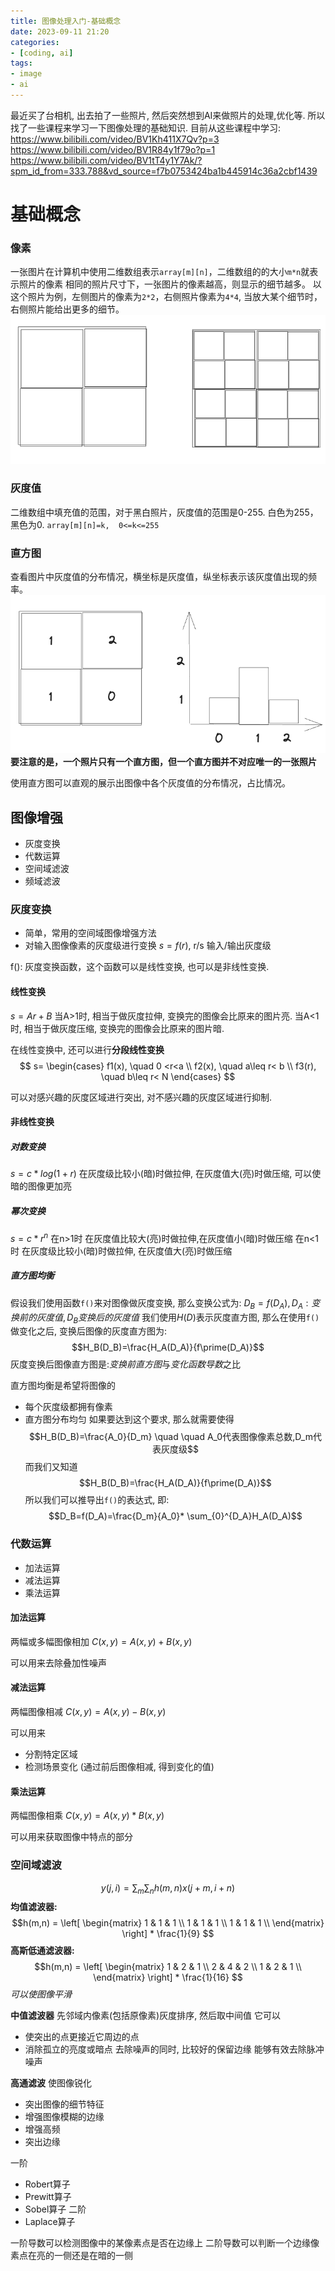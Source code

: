 ```yaml
---
title: 图像处理入门-基础概念
date: 2023-09-11 21:20
categories: 
- [coding, ai]
tags: 
- image
- ai
---
```

最近买了台相机, 出去拍了一些照片, 然后突然想到AI来做照片的处理,优化等. 所以找了一些课程来学习一下图像处理的基础知识.
目前从这些课程中学习:
https://www.bilibili.com/video/BV1Kh411X7Qv?p=3
https://www.bilibili.com/video/BV1R84y1f79o?p=1
https://www.bilibili.com/video/BV1tT4y1Y7Ak/?spm_id_from=333.788&vd_source=f7b0753424ba1b445914c36a2cbf1439
# 基础概念
### 像素
一张图片在计算机中使用二维数组表示`array[m][n]`，二维数组的的大小`m*n`就表示照片的像素
相同的照片尺寸下，一张图片的像素越高，则显示的细节越多。
以这个照片为例，左侧图片的像素为`2*2`，右侧照片像素为`4*4`, 当放大某个细节时，右侧照片能给出更多的细节。
![](https://raw.githubusercontent.com/liunaijie/images/master/202309112132448.png)
### 灰度值
二维数组中填充值的范围，对于黑白照片，灰度值的范围是0-255. 白色为255，黑色为0.
`array[m][n]=k,  0<=k<=255`

### 直方图
查看图片中灰度值的分布情况，横坐标是灰度值，纵坐标表示该灰度值出现的频率。
![](https://raw.githubusercontent.com/liunaijie/images/master/202309112133842.png)
**要注意的是，一个照片只有一个直方图，但一个直方图并不对应唯一的一张照片**

使用直方图可以直观的展示出图像中各个灰度值的分布情况，占比情况。

## 图像增强
- 灰度变换
- 代数运算
- 空间域滤波
- 频域滤波
### 灰度变换
-  简单，常用的空间域图像增强方法
- 对输入图像像素的灰度级进行变换
$s=f(r)$,  r/s 输入/输出灰度级

f(): 灰度变换函数，这个函数可以是线性变换, 也可以是非线性变换.
#### 线性变换
$s = Ar+B$
当A>1时, 相当于做灰度拉伸, 变换完的图像会比原来的图片亮.
当A<1时, 相当于做灰度压缩, 变换完的图像会比原来的图片暗.

在线性变换中, 还可以进行**分段线性变换**
$$
s=
\begin{cases}
f1(x), \quad 0 <r<a \\
f2(x), \quad a\leq r< b \\
f3(r), \quad b\leq r< N
\end{cases}
$$


可以对感兴趣的灰度区域进行突出, 对不感兴趣的灰度区域进行抑制.
#### 非线性变换
##### 对数变换
$s = c * log(1+r)$
在灰度级比较小(暗)时做拉伸, 在灰度值大(亮)时做压缩, 可以使暗的图像更加亮
##### 幂次变换
$s = c * r^n$
在n>1时
在灰度值比较大(亮)时做拉伸,在灰度值小(暗)时做压缩
在n<1时
在灰度级比较小(暗)时做拉伸, 在灰度值大(亮)时做压缩
##### 直方图均衡
假设我们使用函数`f()`来对图像做灰度变换, 那么变换公式为: $D_B=f(D_A), D_A:变换前的灰度值,D_B变换后的灰度值$
我们使用$H(D)$表示灰度直方图, 那么在使用`f()`做变化之后, 变换后图像的灰度直方图为:
$$H_B(D_B)=\frac{H_A(D_A)}{f\prime(D_A)}$$
灰度变换后图像直方图是:*变换前直方图*与*变化函数导数*之比

直方图均衡是希望将图像的
- 每个灰度级都拥有像素
- 直方图分布均匀
如果要达到这个要求, 那么就需要使得
$$H_B(D_B)=\frac{A_0}{D_m} \quad \quad  A_0代表图像像素总数,D_m代表灰度级$$
而我们又知道
$$H_B(D_B)=\frac{H_A(D_A)}{f\prime(D_A)}$$
所以我们可以推导出`f()`的表达式, 即:
$$D_B=f(D_A)=\frac{D_m}{A_0}* \sum_{0}^{D_A}H_A(D_A)$$
### 代数运算
- 加法运算
- 减法运算
- 乘法运算
#### 加法运算
两幅或多幅图像相加
$C(x,y)=A(x,y)+B(x,y)$

可以用来去除叠加性噪声

#### 减法运算
两幅图像相减
$C(x,y)=A(x,y)-B(x,y)$

可以用来
- 分割特定区域
- 检测场景变化 (通过前后图像相减, 得到变化的值)

#### 乘法运算
两幅图像相乘
$C(x,y)=A(x,y)*B(x,y)$

可以用来获取图像中特点的部分



### 空间域滤波
$$y(j,i)=\sum_{m}\sum_{n}h(m,n)x(j+m,i+n)$$
**均值滤波器:**
$$h(m,n) = 
\left[
\begin{matrix}
1 & 1 & 1 \\
1 & 1 & 1 \\
1 & 1 & 1 \\
\end{matrix}
\right]
*
\frac{1}{9}
$$
**高斯低通滤波器:**
$$h(m,n) = 
\left[
\begin{matrix}
1 & 2 & 1 \\
2 & 4 & 2 \\
1 & 2 & 1 \\
\end{matrix}
\right]
*
\frac{1}{16}
$$
*可以使图像平滑*

**中值滤波器**
先邻域内像素(包括原像素)灰度排序, 然后取中间值
它可以
- 使突出的点更接近它周边的点
- 消除孤立的亮度或暗点
去除噪声的同时, 比较好的保留边缘
能够有效去除脉冲噪声

**高通滤波**
使图像锐化
- 突出图像的细节特征
- 增强图像模糊的边缘
- 增强高频
- 突出边缘

一阶
- Robert算子
- Prewitt算子
- Sobel算子
二阶
- Laplace算子


一阶导数可以检测图像中的某像素点是否在边缘上
二阶导数可以判断一个边缘像素点在亮的一侧还是在暗的一侧
